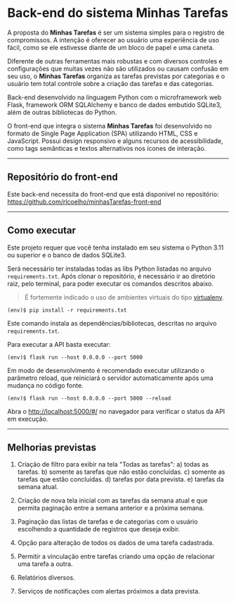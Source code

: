 # Back-end do sistema Minhas Tarefas

A proposta do **Minhas Tarefas** é ser um sistema simples para o registro de compromissos. A intenção é oferecer ao usuário uma experiência de uso fácil, como se ele estivesse diante de um bloco de papel e uma caneta.

Diferente de outras ferramentas mais robustas e com diversos controles e configurações que muitas vezes não são utilizados ou causam confusão em seu uso, o **Minhas Tarefas** organiza as tarefas previstas por categorias e o usuário tem total controle sobre a criação das tarefas e das categorias.

Back-end desenvolvido na linguagem Python com o microframework web Flask, framework ORM SQLAlchemy e banco de dados embutido SQLite3, além de outras bibliotecas do Python.

O front-end que integra o sistema **Minhas Tarefas** foi desenvolvido no formato de Single Page Application (SPA) utilizando HTML, CSS e JavaScript. Possui design responsivo e alguns recursos de acessibilidade, como tags semânticas e textos alternativos nos ícones de interação.

---
## Repositório do front-end

Este back-end necessita do front-end que está disponível no repositório: https://github.com/rlcoelho/minhasTarefas-front-end

---
## Como executar 

Este projeto requer que você tenha instalado em seu sistema o Python 3.11 ou superior e o banco de dados SQLite3.

Será necessário ter instaladas todas as libs Python listadas no arquivo `requirements.txt`.
Após clonar o repositório, é necessário ir ao diretório raiz, pelo terminal, para poder executar os comandos descritos abaixo.

> É fortemente indicado o uso de ambientes virtuais do tipo [virtualenv](https://virtualenv.pypa.io/en/latest/installation.html).

```
(env)$ pip install -r requirements.txt
```

Este comando instala as dependências/bibliotecas, descritas no arquivo `requirements.txt`.

Para executar a API  basta executar:

```
(env)$ flask run --host 0.0.0.0 --port 5000
```

Em modo de desenvolvimento é recomendado executar utilizando o parâmetro reload, que reiniciará o servidor
automaticamente após uma mudança no código fonte. 

```
(env)$ flask run --host 0.0.0.0 --port 5000 --reload
```

Abra o [http://localhost:5000/#/](http://localhost:5000/#/) no navegador para verificar o status da API em execução.

---
## Melhorias previstas

1) Criação de filtro para exibir na tela "Todas as tarefas":
    a) todas as tarefas.
    b) somente as tarefas que não estão concluídas.
    c) somente as tarefas que estão concluídas.
    d) tarefas por data prevista.
    e) tarefas da semana atual.

2) Criação de nova tela inicial com as tarefas da semana atual e que permita paginação entre a semana anterior e a próxima semana.

3) Paginação das listas de tarefas e de categorias com o usuário escolhendo a quantidade de registros que deseja exibir.

4) Opção para alteração de todos os dados de uma tarefa cadastrada.

5) Permitir a vinculação entre tarefas criando uma opção de relacionar uma tarefa a outra.

6) Relatórios diversos.

7) Serviços de notificações com alertas próximos a data prevista.

